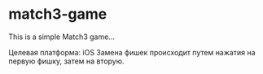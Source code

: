# match3-game
This is a simple Match3 game...



Целевая платформа: iOS
Замена фишек происходит путем нажатия на первую фишку, затем на вторую.

